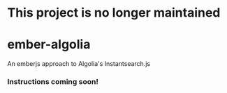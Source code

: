 # This project is no longer maintained

# ember-algolia
An emberjs approach to Algolia's Instantsearch.js

### Instructions coming soon!
